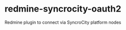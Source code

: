 redmine-syncrocity-oauth2
=========================

Redmine plugin to connect via SyncroCity platform nodes
